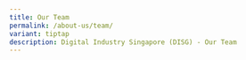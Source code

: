 ```yaml
---
title: Our Team
permalink: /about-us/team/
variant: tiptap
description: Digital Industry Singapore (DISG) - Our Team
---
```


